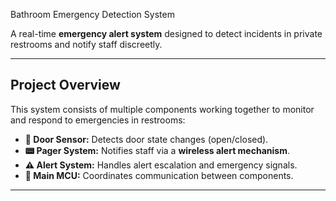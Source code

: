 Bathroom Emergency Detection System

A real-time **emergency alert system** designed to detect incidents in private restrooms and notify staff discreetly.

---

## Project Overview
This system consists of multiple components working together to monitor and respond to emergencies in restrooms:
- **🚪 Door Sensor:** Detects door state changes (open/closed).
- **📟 Pager System:** Notifies staff via a **wireless alert mechanism**.
- **⚠️ Alert System:** Handles alert escalation and emergency signals.
- **🧠 Main MCU:** Coordinates communication between components.

---
